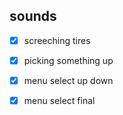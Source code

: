 
## sounds

- [x] screeching tires

- [x] picking something up

- [x] menu select up down

- [x] menu select final


